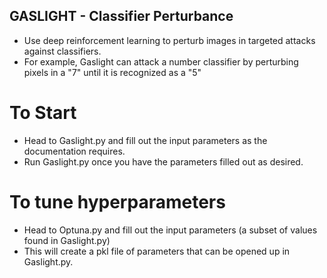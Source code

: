 ## GASLIGHT - Classifier Perturbance
- Use deep reinforcement learning to perturb images in targeted attacks against classifiers.
- For example, Gaslight can attack a number classifier by perturbing pixels in a "7" until it is recognized as a "5"

# To Start
- Head to Gaslight.py and fill out the input parameters as the documentation requires.
- Run Gaslight.py once you have the parameters filled out as desired.

# To tune hyperparameters
- Head to Optuna.py and fill out the input parameters (a subset of values found in Gaslight.py)
- This will create a pkl file of parameters that can be opened up in Gaslight.py.
